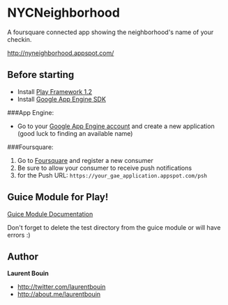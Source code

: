 NYCNeighborhood
===============

A foursquare connected app showing the neighborhood's name of your checkin.

http://nyneighborhood.appspot.com/

Before starting
---------------------

   * Install [Play Framework 1.2](http://www.playframework.org/download)
   * Install [Google App Engine SDK](https://developers.google.com/appengine/downloads#Google_App_Engine_SDK_for_Java)

###App Engine:

   * Go to your [Google App Engine account](https://appengine.google.com/) and create a new application (good luck to finding an available name)

###Foursquare:

  1. Go to [Foursquare](https://foursquare.com/oauth) and register a new consumer
  2. Be sure to allow your consumer to receive push notifications
  3. for the Push URL: `https://your_gae_application.appspot.com/psh`


Guice Module for Play!
----------------------

[Guice Module Documentation](http://www.playframework.org/modules/guice-1.2/home)


Don't forget to delete the test directory from the guice module or will have errors :)

Author
-------

**Laurent Bouin**

+ http://twitter.com/laurentbouin
+ http://about.me/laurentbouin